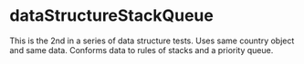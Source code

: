 # dataStructureStackQueue
This is the 2nd in a series of data structure tests. Uses same country object and same data. Conforms data to rules of stacks and a priority queue.

